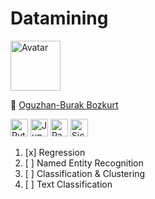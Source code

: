 # Datamining

<img src="https://avatars.githubusercontent.com/u/49121218?v=4" alt="Avatar" width="80"/>

📝 [Oguzhan-Burak Bozkurt](https://github.com/0xBuro)<br/>

<div>

[<img src="https://simpleicons.org/icons/python.svg" alt="Python" width="28"/>](https://www.python.org/)
[<img src="https://simpleicons.org/icons/jupyter.svg" alt="Jupyter" width="28"/>](https://jupyter.org/)
[<img src="https://simpleicons.org/icons/pandas.svg" alt="Pandas" width="28"/>](https://pandas.pydata.org/)
[<img src="https://simpleicons.org/icons/scikitlearn.svg" alt="Sickit-Learn" width="28"/>](https://scikit-learn.org)

</div>

1. [x] Regression
2. [ ] Named Entity Recognition
3. [ ] Classification & Clustering
4. [ ] Text Classification